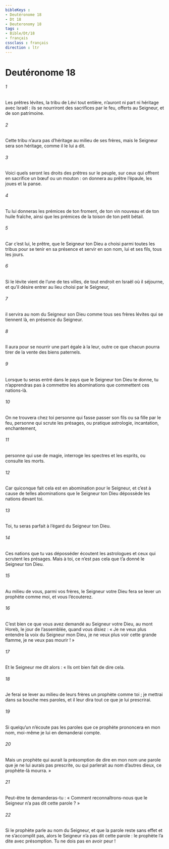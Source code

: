 ```yaml
---
bibleKeys : 
- Deutéronome 18
- Dt 18
- Deuteronomy 18
tags : 
- Bible/Dt/18
- français
cssclass : français
direction : ltr
---
```


# Deutéronome 18

###### 1
Les prêtres lévites, la tribu de Lévi tout entière, n’auront ni part ni héritage avec Israël : ils se nourriront des sacrifices par le feu, offerts au Seigneur, et de son patrimoine.
###### 2
Cette tribu n’aura pas d’héritage au milieu de ses frères, mais le Seigneur sera son héritage, comme il le lui a dit.
###### 3
Voici quels seront les droits des prêtres sur le peuple, sur ceux qui offrent en sacrifice un bœuf ou un mouton : on donnera au prêtre l’épaule, les joues et la panse.
###### 4
Tu lui donneras les prémices de ton froment, de ton vin nouveau et de ton huile fraîche, ainsi que les prémices de la toison de ton petit bétail.
###### 5
Car c’est lui, le prêtre, que le Seigneur ton Dieu a choisi parmi toutes les tribus pour se tenir en sa présence et servir en son nom, lui et ses fils, tous les jours.
###### 6
Si le lévite vient de l’une de tes villes, de tout endroit en Israël où il séjourne, et qu’il désire entrer au lieu choisi par le Seigneur,
###### 7
il servira au nom du Seigneur son Dieu comme tous ses frères lévites qui se tiennent là, en présence du Seigneur.
###### 8
Il aura pour se nourrir une part égale à la leur, outre ce que chacun pourra tirer de la vente des biens paternels.
###### 9
Lorsque tu seras entré dans le pays que le Seigneur ton Dieu te donne, tu n’apprendras pas à commettre les abominations que commettent ces nations-là.
###### 10
On ne trouvera chez toi personne qui fasse passer son fils ou sa fille par le feu, personne qui scrute les présages, ou pratique astrologie, incantation, enchantement,
###### 11
personne qui use de magie, interroge les spectres et les esprits, ou consulte les morts.
###### 12
Car quiconque fait cela est en abomination pour le Seigneur, et c’est à cause de telles abominations que le Seigneur ton Dieu dépossède les nations devant toi.
###### 13
Toi, tu seras parfait à l’égard du Seigneur ton Dieu.
###### 14
Ces nations que tu vas déposséder écoutent les astrologues et ceux qui scrutent les présages. Mais à toi, ce n’est pas cela que t’a donné le Seigneur ton Dieu.
###### 15
Au milieu de vous, parmi vos frères, le Seigneur votre Dieu fera se lever un prophète comme moi, et vous l’écouterez.
###### 16
C’est bien ce que vous avez demandé au Seigneur votre Dieu, au mont Horeb, le jour de l’assemblée, quand vous disiez : « Je ne veux plus entendre la voix du Seigneur mon Dieu, je ne veux plus voir cette grande flamme, je ne veux pas mourir ! »
###### 17
Et le Seigneur me dit alors : « Ils ont bien fait de dire cela.
###### 18
Je ferai se lever au milieu de leurs frères un prophète comme toi ; je mettrai dans sa bouche mes paroles, et il leur dira tout ce que je lui prescrirai.
###### 19
Si quelqu’un n’écoute pas les paroles que ce prophète prononcera en mon nom, moi-même je lui en demanderai compte.
###### 20
Mais un prophète qui aurait la présomption de dire en mon nom une parole que je ne lui aurais pas prescrite, ou qui parlerait au nom d’autres dieux, ce prophète-là mourra. »
###### 21
Peut-être te demanderas-tu : « Comment reconnaîtrons-nous que le Seigneur n’a pas dit cette parole ? »
###### 22
Si le prophète parle au nom du Seigneur, et que la parole reste sans effet et ne s’accomplit pas, alors le Seigneur n’a pas dit cette parole : le prophète l’a dite avec présomption. Tu ne dois pas en avoir peur !
